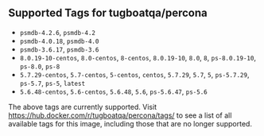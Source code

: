 ## Supported Tags for tugboatqa/percona

* `psmdb-4.2.6`, `psmdb-4.2`
* `psmdb-4.0.18`, `psmdb-4.0`
* `psmdb-3.6.17`, `psmdb-3.6`
* `8.0.19-10-centos`, `8.0-centos`, `8-centos`, `8.0.19-10`, `8.0`, `8`, `ps-8.0.19-10`, `ps-8.0`, `ps-8`
* `5.7.29-centos`, `5.7-centos`, `5-centos`, `centos`, `5.7.29`, `5.7`, `5`, `ps-5.7.29`, `ps-5.7`, `ps-5`, `latest`
* `5.6.48-centos`, `5.6-centos`, `5.6.48`, `5.6`, `ps-5.6.47`, `ps-5.6`

The above tags are currently supported. Visit https://hub.docker.com/r/tugboatqa/percona/tags/ to see a list of all available tags for this image, including those that are no longer supported.
